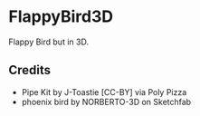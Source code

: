 # FlappyBird3D 
Flappy Bird but in 3D.

## Credits
- Pipe Kit by J-Toastie [CC-BY] via Poly Pizza
- phoenix bird by NORBERTO-3D on Sketchfab
